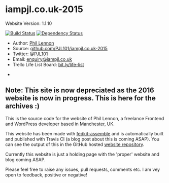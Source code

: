 # iampjl.co.uk-2015
Website Version: 1.1.10

[![Build Status](https://travis-ci.org/PJL101/iampjl.co.uk-2015.svg?branch=master)](https://travis-ci.org/PJL101/iampjl.co.uk-2015)
[![Dependency Status](https://david-dm.org/PJL101/iampjl.co.uk-2015.svg)](https://david-dm.org/PJL101/iampjl.co.uk-2015)

* Author: [Phil Lennon](http://iampjl.co.uk)
* Source: [github.com/PJL101/iampjl.co.uk-2015](http://github.com/PJL101/iampjl.co.uk-2015)
* Twitter: [@PJL101](http://twitter.com/pjl101)
* Email: [enquiry@iampjl.co.uk](mailto:enquiry@iampjl.co.uk)
* Trello Life List Board: [bit.ly/life-list](http://bit.ly/life-list)

-

## Note: This site is now depreciated as the 2016 website is now in progress. This is here for the archives :)

This is the source code for the website of Phil Lennon, a freelance Frontend and WordPress developer based in Manchester, UK.

This website has been made with [fedkit-assemble](https://github.com/PJL101/fedkit-assemble) and is automatically built and published with Travis CI (a blog post about this is coming ASAP). You can see the output of this in the GitHub hosted [website repository](https://github.com/PJL101/PJL101.github.io).

Currently this website is just a holding page with the 'proper' website and blog coming ASAP.

Please feel free to raise any issues, pull requests, comments etc. I am vey open to feedback, positive or negative!
